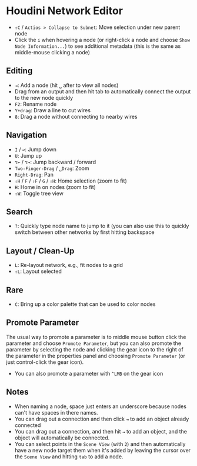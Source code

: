 # Houdini Network Editor

- `⇧C` / `Actios > Collapse to Subnet`: Move selection under new parent node
- Click the `i` when hovering a node (or right-click a node and choose `Show Node Information...`) to see additional metadata (this is the same as middle-mouse clicking a node)

## Editing

- `⇥`: Add a node (hit `␣` after to view all nodes)
- Drag from an output and then hit tab to automatically connect the output to the new node quickly
- `F2`: Rename node
- `Y+drag`: Draw a line to cut wires
- `8`: Drag a node without connecting to nearby wires

## Navigation

- `I` / `↩`: Jump down
- `U`: Jump up
- `⌥←` / `⌥→`: Jump backward / forward
- `Two-Finger-Drag` / `␣Drag`: Zoom
- `Right-Drag`: Pan
- `⇧H` / `F` / `⇧F` / `G` / `⇧H`: Home selection (zoom to fit)
- `H`: Home in on nodes (zoom to fit)
- `⇧W`: Toggle tree view

## Search

- `?`: Quickly type node name to jump to it (you can also use this to quickly switch between other networks by first hitting backspace

## Layout / Clean-Up

- `L`: Re-layout network, e.g., fit nodes to a grid
- `⇧L`: Layout selected

## Rare

- `C`: Bring up a color palette that can be used to color nodes

## Promote Parameter

The usual way to promote a parameter is to middle mouse button click the parameter and choose `Promote Parameter`, but you can also promote the parameter by selecting the node and clicking the gear icon to the right of the parameter in the properties panel and choosing `Promote Parameter` (or just control-click the gear icon).

- You can also promote a parameter with `^LMB` on the gear icon

## Notes

- When naming a node, space just enters an underscore because nodes can't have spaces in there names.
- You can drag out a connection and then click `⇥` to add an object already connected
- You can drag out a connection, and then hit `⇥` to add an object, and the object will automatically be connected.
- You can select points in the `Scene View` (with `2`) and then automatically have a new node target them when it's added by leaving the cursor over the `Scene View` and hitting `tab` to add a node.
